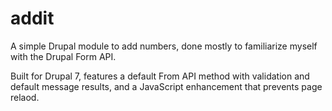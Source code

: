 addit
=====

A simple Drupal module to add numbers, done mostly to familiarize myself with the Drupal Form API.

Built for Drupal 7, features a default From API method with validation and default message results, and a JavaScript enhancement that prevents page relaod.